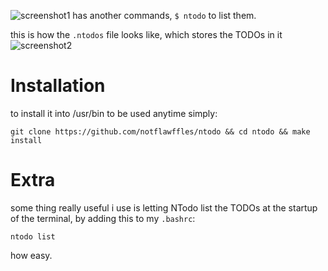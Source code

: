 ![screenshot1](https://i.ibb.co/rZNRL4n/IMG-20220703-204856.jpg)
has another commands, `$ ntodo` to list them.

this is how the `.ntodos` file looks like, which stores the TODOs in it
![screenshot2](https://i.ibb.co/frJw8Br/IMG-20220703-205310.jpg)

# Installation
to install it into /usr/bin to be used anytime simply:

`git clone https://github.com/notflawffles/ntodo && cd ntodo && make install`

# Extra
some thing really useful i use is letting NTodo list the TODOs at the startup of the terminal, by adding this to my `.bashrc`:

`ntodo list`

how easy.
